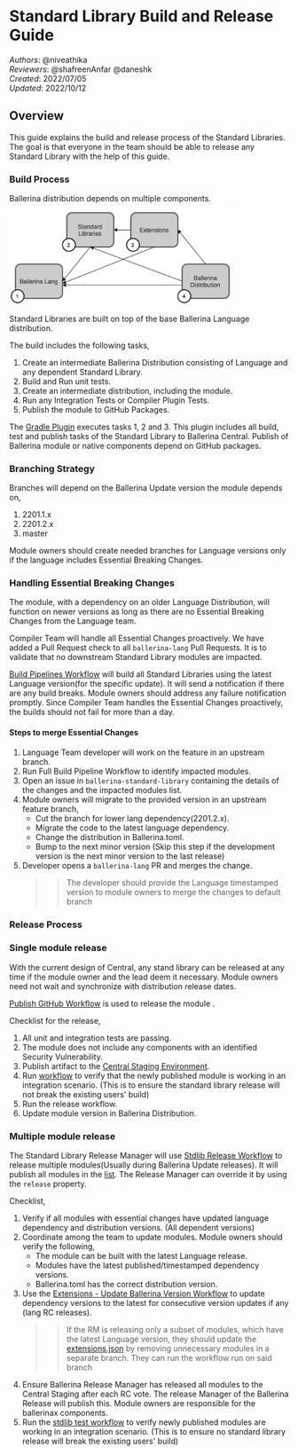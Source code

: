 # Standard Library Build and Release Guide

_Authors_: @niveathika  
_Reviewers_: @shafreenAnfar @daneshk  
_Created_: 2022/07/05  
_Updated_: 2022/10/12

## Overview

This guide explains the build and release process of the Standard Libraries. The goal is that everyone in the team should be able to release any Standard Library with the help of this guide.

### Build Process

Ballerina distribution depends on multiple components.

<img src="_resources/BallerinaComponentsDependency.jpg" alt="drawing" width='400'/>

Standard Libraries are built on top of the base Ballerina Language distribution.

The build includes the following tasks,
1. Create an intermediate Ballerina Distribution consisting of Language and any dependent Standard Library.
2. Build and Run unit tests.
3. Create an intermediate distribution, including the module.
4. Run any Integration Tests or Compiler Plugin Tests.
5. Publish the module to GitHub Packages.

The [Gradle Plugin](https://github.com/ballerina-platform/plugin-gradle) executes tasks 1, 2 and 3. This plugin includes all build, test and publish tasks of the Standard Library to Ballerina Central. Publish of Ballerina module or native components depend on GitHub packages.

### Branching Strategy

Branches will depend on the Ballerina Update version the module depends on,

1. 2201.1.x
2. 2201.2.x
3. master

Module owners should create needed branches for Language versions only if the language includes Essential Breaking Changes.

### Handling Essential Breaking Changes

The module, with a dependency on an older Language Distribution, will function on newer versions as long as there are no Essential Breaking Changes from the Language team.

Compiler Team will handle all Essential Changes proactively. We have added a Pull Request check to all `ballerina-lang` Pull Requests. It is to validate that no downstream Standard Library modules are impacted.

[Build Pipelines Workflow](https://github.com/ballerina-platform/ballerina-release/actions/workflows/daily-full-build-master.yml) will build all Standard Libraries using the latest Language  version(for the specific update). It will send a notification if there are any build breaks. Module owners should address any failure notification promptly. Since Compiler Team handles the Essential Changes proactively, the builds should not fail for more than a day.

#### Steps to merge Essential Changes

1. Language Team developer will work on the feature in an upstream branch.
2. Run Full Build Pipeline Workflow to identify impacted modules.
3. Open an issue in `ballerina-standard-library` containing the details of the changes and the impacted modules list.
3. Module owners will migrate to the provided version in an upstream feature branch,
    - Cut the branch for lower lang dependency(2201.2.x).
    - Migrate the code to the latest language dependency.
    - Change the distribution in Ballerina.toml.
    - Bump to the next minor version (Skip this step if the development version is the next minor version to the last release)
4. Developer opens a `ballerina-lang` PR and merges the change.
      >> The developer should provide the Language timestamped version to module owners to merge the changes to default branch 

### Release Process

### Single module release

With the current design of Central, any stand library can be released at any time if the module owner and the lead deem it necessary. Module owners need not wait and synchronize with distribution release dates.

[Publish GitHub Workflow](https://github.com/ballerina-platform/module-ballerina-http/actions/workflows/publish-release.yml) is used to release the module .

Checklist for the release,
1. All unit and integration tests are passing.
2. The module does not include any components with an identified Security Vulnerability.
3. Publish artifact to the [Central Staging Environment](https://github.com/ballerina-platform/module-ballerina-http/actions/workflows/central-publish.yml).
4. Run [workflow](https://github.com/ballerina-platform/ballerina-standard-library/actions/workflows/test_stdlib_releases_with_staging.yml) to verify that the newly published module is working in an integration scenario. (This is to ensure the standard library release will not break the existing users' build)
5. Run the release workflow.
6. Update module version in Ballerina Distribution.

### Multiple module release

The Standard Library Release Manager will use [Stdlib Release Workflow](https://github.com/ballerina-platform/ballerina-standard-library/actions/workflows/release_pipeline.yml) to release multiple modules(Usually during Ballerina Update releases). It will publish all modules in the [list](https://github.com/ballerina-platform/ballerina-standard-library/blob/main/dashboard/resources/stdlib_modules.json#L1). The Release Manager can override it by using the `release` property.

Checklist,
1. Verify if all modules with essential changes have updated language dependency and distribution versions. (All dependent versions)
2. Coordinate among the team to update modules. Module owners should verify the following,
   - The module can be built with the latest Language release.
   - Modules have the latest published/timestamped dependency versions.
   - Ballerina.toml has the correct distribution version.
3. Use the [Extensions - Update Ballerina Version Workflow](https://github.com/ballerina-platform/ballerina-release/actions/workflows/update_dependency_version.yml) to update dependency versions to the latest for consecutive version updates if any (lang RC releases).
   >> If the RM is releasing only a subset of modules, which have the latest Language version, they should update the [extensions.json](https://github.com/ballerina-platform/ballerina-release/blob/master/dependabot/resources/extensions.json) by removing unnecessary modules in a separate branch. They can run the workflow run on said branch
4. Ensure Ballerina Release Manager has released all modules to the Central Staging after each RC vote. The release Manager of the Ballerina Release will publish this. Module owners are responsible for the ballerinax components.
5. Run the [stdlib test workflow](https://github.com/ballerina-platform/ballerina-standard-library/actions/workflows/test_stdlib_releases_with_staging.yml) to verify newly published modules are working in an integration scenario. (This is to ensure no standard library release will break the existing users' build)